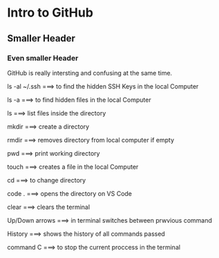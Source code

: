 # Intro to GitHub

## Smaller Header

### Even smaller Header

GitHub is really intersting and confusing at the same time.

ls -al ~/.ssh ===> to find the hidden SSH Keys in the local Computer

ls -a ===> to find hidden files in the local Computer

ls ===> list files inside the directory

mkdir ===> create a directory

rmdir ===> removes directory from local computer if empty

pwd ===> print working directory

touch ===> creates a file in the local Computer

cd ===> to change directory

code . ===> opens the directory on VS Code

clear ===> clears the terminal

Up/Down arrows ===> in terminal switches between prwvious command

History ===> shows the history of all commands passed

command C ===> to stop the current proccess in the terminal 



